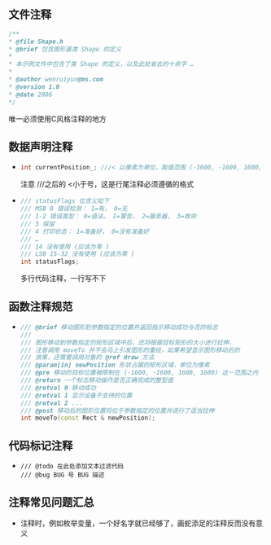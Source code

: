 ## 文件注释

~~~~c++
/**
* @file Shape.h
* @brief 包含图形基类 Shape 的定义
*
* 本示例文件中包含了类 Shape 的定义，以及此处省去的十余字 …
*
* @author wenruiyun@ms.com
* @version 1.0
* @date 2006
*/
~~~~

唯一必须使用C风格注释的地方



## 数据声明注释

- ~~~~c
  int currentPosition_; ///< 以像素为单位，取值范围 (-1600, -1600, 1600, 1600)
  ~~~~

  注意 ///之后的 <小于号，这是行尾注释必须遵循的格式 

- ~~~~c++
  /// statusFlags 位含义如下
  /// MSB 0 错误检测： 1=有， 0=无
  /// 1-2 错误类型： 0=语法， 1=警告， 2=服务器， 3=致命
  /// 3 保留
  /// 4 打印状态： 1=准备好， 0=没有准备好
  /// …
  /// 14 没有使用 (应该为零 )
  /// LSB 15-32 没有使用 (应该为零 )
  int statusFlags;
  ~~~~

  多行代码注释，一行写不下

## 函数注释规范

- ~~~~c++
  /// @brief 移动图形到参数指定的位置并返回指示移动成功与否的标志
  ///
  /// 图形移动到参数指定的矩形区域中后，还将根据目标矩形的大小进行拉伸，
  /// 注意调用 moveTo 并不会马上引发图形的重绘，如果希望显示图形移动后的
  /// 效果，还需要调用对象的 @ref draw 方法
  /// @param[in] newPosition 形状占据的矩形区域，单位为像素
  /// @pre 移动的目标位置被限制在 (-1600, -1600, 1600, 1600) 这一范围之内
  /// @return 一个标志移动操作是否正确完成的整型值
  /// @retval 0 移动成功
  /// @retval 1 显示设备不支持的位置
  /// @retval 2 ...
  /// @post 移动后的图形位置将位于参数指定的位置并进行了适当拉伸
  int moveTo(const Rect & newPosition);
  ~~~~

## 代码标记注释

- ~~~~
  /// @todo 在此处添加文本过滤代码
  /// @bug BUG 号 BUG 描述
  ~~~~

## 注释常见问题汇总

- 注释时，例如枚举变量，一个好名字就已经够了，画蛇添足的注释反而没有意义